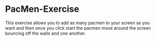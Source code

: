 # PacMen-Exercise
This exercise allows you to add as many pacmen to your screen as you want and then once you click start the pacmen move around the screen bouncing off the walls and one another.
